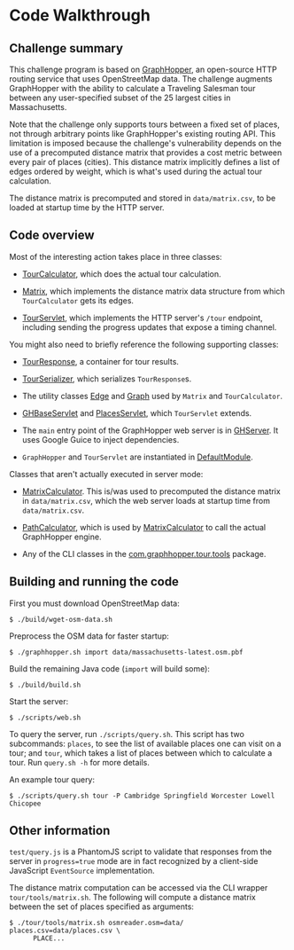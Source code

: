 Code Walkthrough
================

## Challenge summary

This challenge program is based on [GraphHopper][], an open-source
HTTP routing service that uses OpenStreetMap data. The challenge
augments GraphHopper with the ability to calculate a Traveling
Salesman tour between any user-specified subset of the 25 largest
cities in Massachusetts.

Note that the challenge only supports tours between a fixed set of
places, not through arbitrary points like GraphHopper's existing
routing API. This limitation is imposed because the challenge's
vulnerability depends on the use of a precomputed distance matrix that
provides a cost metric between every pair of places (cities). This
distance matrix implicitly defines a list of edges ordered by weight,
which is what's used during the actual tour calculation.

The distance matrix is precomputed and stored in `data/matrix.csv`, to
be loaded at startup time by the HTTP server.


## Code overview

Most of the interesting action takes place in three classes:

  - [TourCalculator][], which does the actual tour calculation.

  - [Matrix][], which implements the distance matrix data structure
    from which `TourCalculator` gets its edges.

  - [TourServlet][], which implements the HTTP server's `/tour`
    endpoint, including sending the progress updates that expose a
    timing channel.

You might also need to briefly reference the following supporting
classes:

  - [TourResponse][], a container for tour results.

  - [TourSerializer][], which serializes `TourResponse`s.

  - The utility classes [Edge][] and [Graph][] used by `Matrix` and
    `TourCalculator`.

  - [GHBaseServlet][] and [PlacesServlet][], which `TourServlet`
    extends.

  - The `main` entry point of the GraphHopper web server is in
    [GHServer][]. It uses Google Guice to inject dependencies.

  - `GraphHopper` and `TourServlet` are instantiated in
    [DefaultModule][].


Classes that aren't actually executed in server mode:

  - [MatrixCalculator][]. This is/was used to precomputed the distance
    matrix in `data/matrix.csv`, which the web server loads at startup
    time from `data/matrix.csv`.

  - [PathCalculator][], which is used by [MatrixCalculator][] to call
    the actual GraphHopper engine.

  - Any of the CLI classes in the [com.graphhopper.tour.tools][]
    package.


## Building and running the code

First you must download OpenStreetMap data:

    $ ./build/wget-osm-data.sh

Preprocess the OSM data for faster startup:

    $ ./graphhopper.sh import data/massachusetts-latest.osm.pbf

Build the remaining Java code (`import` will build some):

    $ ./build/build.sh

Start the server:

    $ ./scripts/web.sh

To query the server, run `./scripts/query.sh`. This script has two
subcommands: `places`, to see the list of available places one can
visit on a tour; and `tour`, which takes a list of places between
which to calculate a tour. Run `query.sh -h` for more details.

An example tour query:

    $ ./scripts/query.sh tour -P Cambridge Springfield Worcester Lowell Chicopee



## Other information

`test/query.js` is a PhantomJS script to validate that responses from
the server in `progress=true` mode are in fact recognized by a
client-side JavaScript `EventSource` implementation.

The distance matrix computation can be accessed via the CLI wrapper
`tour/tools/matrix.sh`. The following will compute a distance matrix
between the set of places specified as arguments:

    $ ./tour/tools/matrix.sh osmreader.osm=data/ places.csv=data/places.csv \
          PLACE...


[GraphHopper]: https://github.com/graphhopper/graphhopper

[TourCalculator]: tour/src/main/java/com/graphhopper/tour/TourCalculator.java
[Matrix]: tour/src/main/java/com/graphhopper/tour/Matrix.java
[TourServlet]: web/src/main/java/com/graphhopper/http/TourServlet.java

[TourResponse]: tour/src/main/java/com/graphhopper/tour/TourResponse.java
[TourSerializer]: web/src/main/java/com/graphhopper/http/TourSerializer.java
[Edge]: tour/src/main/java/com/graphhopper/tour/util/Edge.java
[Graph]: tour/src/main/java/com/graphhopper/tour/util/Graph.java
[GHBaseServlet]: web/src/main/java/com/graphhopper/http/GHBaseServlet.java
[PlacesServlet]: web/src/main/java/com/graphhopper/http/PlacesServlet.java
[GHServer]: web/src/main/java/com/graphhopper/http/GHServer.java
[DefaultModule]: web/src/main/java/com/graphhopper/http/PlacesServlet.java

[MatrixCalculator]: tour/src/main/java/com/graphhopper/tour/MatrixCalculator.java
[PathCalculator]: tour/src/main/java/com/graphhopper/tour/PathCalculator.java
[com.graphhopper.tour.tools]: tour/src/main/java/com/graphhopper/tour/tools/